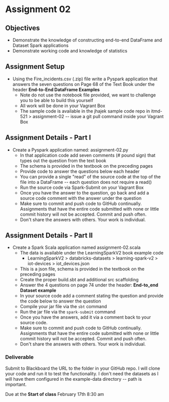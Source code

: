 # Assignment 02

## Objectives

- Demonstrate the knowledge of constructing end-to-end DataFrame and Dataset Spark applications
- Demonstrate working code and knowledge of statistics

## Assignment Setup

- Using the Fire_incidents.csv (.zip) file write a Pyspark application that answers the seven questions on Page 68 of the Text Book under the header **End-to-End DataFrame Examples**
  - Note do not use the notebook file provided, we want to challenge you to be able to build this yourself
  - All work will be done in your Vagrant Box
  - The sample code is available in the jhajek sample code repo in itmd-521 > assignment-02 -- issue a git pull command inside your Vagrant Box

## Assignment Details - Part I

- Create a Pyspark application named:  assignment-02.py
  - In that application code add seven comments (# pound sign) that types out the question from the text book
  - The schema is provided in the textbook on the preceding pages
  - Provide code to answer the questions below each header
  - You can provide a single "read" of the source code at the top of the file into a DataFrame -- each question does not require a read()
  - Run the source code via Spark-Submit on your Vagrant Box
  - Once you have the answer to the question, go back and add a source code comment with the answer under the question
  - Make sure to commit and push code to GitHub continually.  Assignments that have the entire code submitted with none or little commit history will not be accepted.  Commit and push often.
  - Don't share the answers with others.  Your work is individual.

## Assignment Details - Part II

- Create a Spark Scala application named assignment-02.scala
  - The data is available under the LearningSparkV2 book example code
    - LearningSparkV2 > databricks-datasets > learning-spark-v2 > iot-devices > iot_devices.json
  - This is a json file, schema is provided in the textbook on the preceding pages
  - Create the proper build.sbt and additional src scaffolding
  - Answer the 4 questions on page 74 under the header: **End-to_end Dataset example**
  - In your source code add a comment stating the question and provide the code below to answer the question
  - Compile your jar file via the `sbt` command
  - Run the jar file via the `spark-submit` command
  - Once you have the answers, add it via a comment back to your source code.
  - Make sure to commit and push code to GitHub continually.  Assignments that have the entire code submitted with none or little commit history will not be accepted.  Commit and push often.
  - Don't share the answers with others.  Your work is individual.

### Deliverable

Submit to Blackboard the URL to the folder in your GitHub repo.  I will clone your code and run it to test the functionality. I don't need the datasets as I will have them configured in the example-data directory -- path is important.

Due at the **Start of class** February 17th 8:30 am
